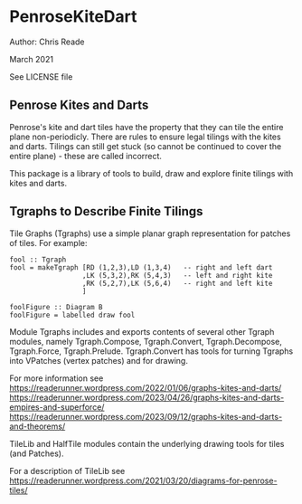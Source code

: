# PenroseKiteDart

Author: Chris Reade

March 2021

See LICENSE file

## Penrose Kites and Darts

Penrose\'s kite and dart tiles have the property that they can tile the entire plane non-periodicly.
There are rules to ensure legal tilings with the kites and darts.
Tilings can still get stuck (so cannot be continued to cover the entire plane) - these are called incorrect.

This package is a library of tools to build, draw and explore finite tilings with kites and darts.

## Tgraphs to Describe Finite Tilings

Tile Graphs (Tgraphs) use a simple planar graph representation for patches of tiles.
For example:

    fool :: Tgraph
    fool = makeTgraph [RD (1,2,3),LD (1,3,4)   -- right and left dart
                      ,LK (5,3,2),RK (5,4,3)   -- left and right kite
                      ,RK (5,2,7),LK (5,6,4)   -- right and left kite
                      ]

    foolFigure :: Diagram B
    foolFigure = labelled draw fool
    
Module Tgraphs includes and exports contents of several other Tgraph modules, namely 
Tgraph.Compose, Tgraph.Convert, Tgraph.Decompose, Tgraph.Force, Tgraph.Prelude.
Tgraph.Convert has tools for turning Tgraphs into VPatches (vertex patches) and for drawing.

For more information see
https://readerunner.wordpress.com/2022/01/06/graphs-kites-and-darts/
https://readerunner.wordpress.com/2023/04/26/graphs-kites-and-darts-empires-and-superforce/
https://readerunner.wordpress.com/2023/09/12/graphs-kites-and-darts-and-theorems/


TileLib and HalfTile modules contain the underlying drawing tools for tiles (and Patches).

For a description of TileLib see 
https://readerunner.wordpress.com/2021/03/20/diagrams-for-penrose-tiles/



